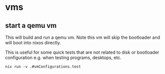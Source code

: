 # vms

## start a qemu vm

This will build and run a qemu vm. Note this vm will skip the bootloader and will boot into nixos directly.

This is useful for some quick tests that are not related to disk or bootloader configuration e.g. when testing programs, desktops, etc.

```
nix run -v .#vmConfigurations.test
```
